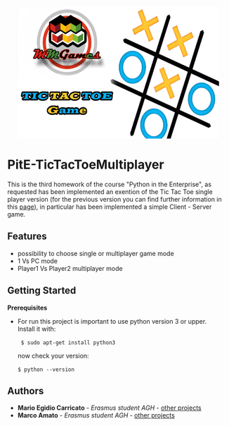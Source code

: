 <p align="center">
  <img width="460" height="300" src="https://github.com/Mario181091/Mario_content/blob/master/Senza%20titolo-3.jpg">
</p>

# PitE-TicTacToeMultiplayer

This is the third homework of the course "Python in the Enterprise", as requested has been implemented an exention of the Tic Tac Toe single player version (for the previous version you can find further information in this [page](https://github.com/mark91m12/PitE-TicTacToe)), in particular has been implemented a simple Client - Server game.

## Features

* possibility to choose single or multiplayer game mode
* 1 Vs PC mode
* Player1 Vs Player2 multiplayer mode

## Getting Started

**Prerequisites**
* For run this project is important to use python version 3 or upper.                                                    
  Install it with:
  
  ```shell
   $ sudo apt-get install python3
  ```
  now check your version: 
  ```shell
  $ python --version
  ```
  
## Authors

* **Mario Egidio Carricato** - *Erasmus student AGH* - [other projects](https://github.com/mario181091)
* **Marco Amato** - *Erasmus student AGH* - [other projects](https://github.com/mark91m12)
